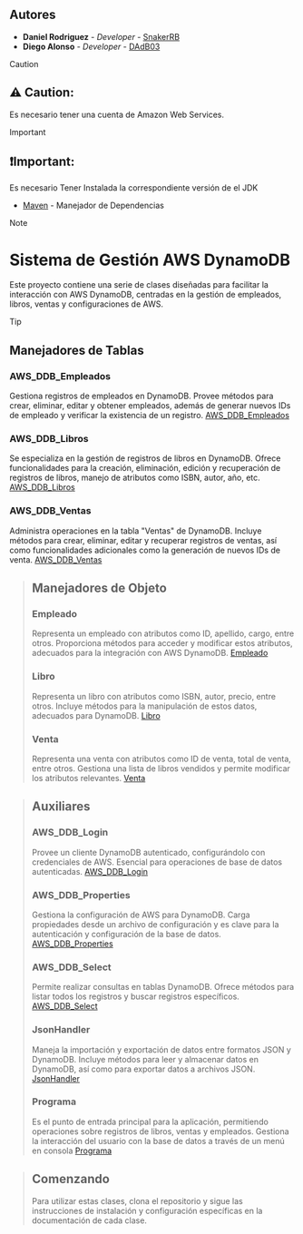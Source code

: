## Autores

* **Daniel Rodriguez** - *Developer* - [SnakerRB](https://github.com/SnakerRB)
* **Diego Alonso** - *Developer* - [DAdB03](https://github.com/DAdB03)

>[!CAUTION]
>## :warning: **Caution:**
> Es necesario tener una cuenta de Amazon Web Services.

>[!IMPORTANT]
>## :exclamation:**Important:**
>Es necesario Tener Instalada la correspondiente versión de el JDK
>* [Maven](https://maven.apache.org/) - Manejador de Dependencias

>[!NOTE]
># Sistema de Gestión AWS DynamoDB
>Este proyecto contiene una serie de clases diseñadas para facilitar la interacción con AWS DynamoDB, centradas en la gestión de empleados, libros, ventas y configuraciones de AWS.

>[!TIP]
>## Manejadores de Tablas
>
>### AWS_DDB_Empleados
>Gestiona registros de empleados en DynamoDB. Provee métodos para crear, eliminar, editar y obtener empleados, además de generar nuevos IDs de empleado y verificar la existencia de un registro.
>[AWS_DDB_Empleados](https://github.com/SnakerRB/Librenamo/blob/main/src/main/java/aws/connection/AWS_DDB_Empleados.java)
>
>### AWS_DDB_Libros
>Se especializa en la gestión de registros de libros en DynamoDB. Ofrece funcionalidades para la creación, eliminación, edición y recuperación de registros de libros, manejo de atributos como ISBN, autor, año, etc.
>[AWS_DDB_Libros](https://github.com/SnakerRB/Librenamo/blob/main/src/main/java/aws/connection/AWS_DDB_Libros.java)
>### AWS_DDB_Ventas
>Administra operaciones en la tabla "Ventas" de DynamoDB. Incluye métodos para crear, eliminar, editar y recuperar registros de ventas, así como funcionalidades adicionales como la generación de nuevos IDs de venta.
>[AWS_DDB_Ventas](https://github.com/SnakerRB/Librenamo/blob/main/src/main/java/aws/connection/AWS_DDB_Ventas.java)

>## Manejadores de Objeto
>
>### Empleado
>Representa un empleado con atributos como ID, apellido, cargo, entre otros. Proporciona métodos para acceder y modificar estos atributos, adecuados para la integración con AWS DynamoDB.
>[Empleado](https://github.com/SnakerRB/Librenamo/blob/main/src/main/java/aws/connection/Empleado.java)
>
>### Libro
>Representa un libro con atributos como ISBN, autor, precio, entre otros. Incluye métodos para la manipulación de estos datos, adecuados para DynamoDB.
>[Libro](https://github.com/SnakerRB/Librenamo/blob/main/src/main/java/aws/connection/Libro.java)
>
>### Venta
>Representa una venta con atributos como ID de venta, total de venta, entre otros. Gestiona una lista de libros vendidos y permite modificar los atributos relevantes.
>[Venta](https://github.com/SnakerRB/Librenamo/blob/main/src/main/java/aws/connection/Venta.java)

>## Auxiliares
>
>### AWS_DDB_Login
>Provee un cliente DynamoDB autenticado, configurándolo con credenciales de AWS. Esencial para operaciones de base de datos autenticadas.
>[AWS_DDB_Login](https://github.com/SnakerRB/Librenamo/blob/main/src/main/java/aws/connection/AWS_DDB_Login.java)
>
>### AWS_DDB_Properties
>Gestiona la configuración de AWS para DynamoDB. Carga propiedades desde un archivo de configuración y es clave para la autenticación y configuración de la base de datos.
>[AWS_DDB_Properties](https://github.com/SnakerRB/Librenamo/blob/main/src/main/java/aws/connection/AWS_DDB_Properties.java)
>
>### AWS_DDB_Select
>Permite realizar consultas en tablas DynamoDB. Ofrece métodos para listar todos los registros y buscar registros específicos.
>[AWS_DDB_Select](https://github.com/SnakerRB/Librenamo/blob/main/src/main/java/aws/connection/AWS_DDB_Select.java)
>
>### JsonHandler
>Maneja la importación y exportación de datos entre formatos JSON y DynamoDB. Incluye métodos para leer y almacenar datos en DynamoDB, así como para exportar datos a archivos JSON.
>[JsonHandler](https://github.com/SnakerRB/Librenamo/blob/main/src/main/java/aws/connection/JsonHandler.java)
>
>### Programa
>Es el punto de entrada principal para la aplicación, permitiendo operaciones sobre registros de libros, ventas y empleados. Gestiona la interacción del usuario con la base de datos a través de un menú en consola
>[Programa](https://github.com/SnakerRB/Librenamo/blob/main/src/main/java/aws/connection/Programa.java)

>## Comenzando
>Para utilizar estas clases, clona el repositorio y sigue las instrucciones de instalación y configuración específicas en la documentación de cada clase.

